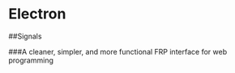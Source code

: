 Electron
===========

##Signals

###A cleaner, simpler, and more functional FRP interface for web programming
